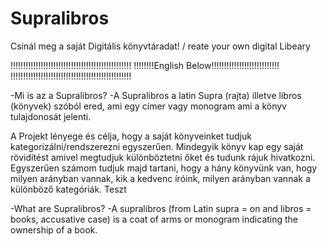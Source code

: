 # Supralibros
Csinál meg a saját Digitális könyvtáradat! / reate your own digital Libeary

!!!!!!!!!!!!!!!!!!!!!!!!!!!!!!!!!!!!!!!!!!!!!!!!
!!!!!!!!English Below!!!!!!!!!!!!!!!!!!!!!!!!!!!
!!!!!!!!!!!!!!!!!!!!!!!!!!!!!!!!!!!!!!!!!!!!!!!!

-Mi is az a Supralibros?
-A Supralibros a latin Supra (rajta) illetve libros (könyvek) szóból ered, ami egy címer vagy monogram ami a könyv tulajdonosát jelenti.

A Projekt lényege és célja, hogy a saját könyveinket tudjuk kategorizálni/rendszerezni egyszerűen. Mindegyik könyv kap egy saját rövidítést amivel megtudjuk különböztetni őket és tudunk rájuk hivatkozni.
Egyszerűen számom tudjuk majd tartani, hogy a hány könyvünk van, hogy milyen arányban vannak, kik a kedvenc íróink, milyen arányban vannak a különböző kategóriák.
Teszt
      
-What are Supralibros?
-A supralibros (from Latin supra = on and libros = books, accusative case) is a coat of arms or monogram indicating the ownership of a book.

